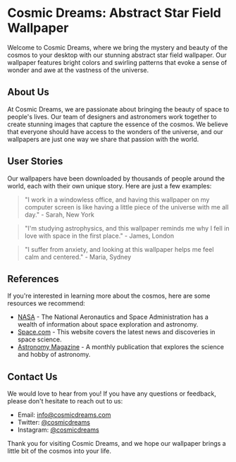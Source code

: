 <!--
Write me content for website with wallpaper which alt text is:

"An abstract image of a star field, with bright colors and swirling patterns that represent the mystery and beauty of the cosmos."

The name/title of the page should not be 1:1 copy of the alt text but rather a real content of the website which is using this wallpaper.

- Use markdown format
- Start with the heading
- The content should look like a real website
- Include real sections like references, contact, user stories, etc. use things relevant to the page purpose.
- Feel free to use structure like headings, bullets, numbering, blockquotes, paragraphs, horizontal lines, etc.
- You can use formatting like bold or _italic_
- You can include UTF-8 emojis
- Links should be only #hash anchors (and you can refer to the document itself)
- Do not include images
-->

<!--font:Montserrat-->

# Cosmic Dreams: Abstract Star Field Wallpaper

Welcome to Cosmic Dreams, where we bring the mystery and beauty of the cosmos to your desktop with our stunning abstract star field wallpaper. Our wallpaper features bright colors and swirling patterns that evoke a sense of wonder and awe at the vastness of the universe.

## About Us

At Cosmic Dreams, we are passionate about bringing the beauty of space to people's lives. Our team of designers and astronomers work together to create stunning images that capture the essence of the cosmos. We believe that everyone should have access to the wonders of the universe, and our wallpapers are just one way we share that passion with the world.

## User Stories

Our wallpapers have been downloaded by thousands of people around the world, each with their own unique story. Here are just a few examples:

> "I work in a windowless office, and having this wallpaper on my computer screen is like having a little piece of the universe with me all day." - Sarah, New York

> "I'm studying astrophysics, and this wallpaper reminds me why I fell in love with space in the first place." - James, London

> "I suffer from anxiety, and looking at this wallpaper helps me feel calm and centered." - Maria, Sydney

## References

If you're interested in learning more about the cosmos, here are some resources we recommend:

-   [NASA](#) - The National Aeronautics and Space Administration has a wealth of information about space exploration and astronomy.
-   [Space.com](#) - This website covers the latest news and discoveries in space science.
-   [Astronomy Magazine](#) - A monthly publication that explores the science and hobby of astronomy.

## Contact Us

We would love to hear from you! If you have any questions or feedback, please don't hesitate to reach out to us:

-   Email: [info@cosmicdreams.com](mailto:info@cosmicdreams.com)
-   Twitter: [@cosmicdreams](#)
-   Instagram: [@cosmicdreams](#)

Thank you for visiting Cosmic Dreams, and we hope our wallpaper brings a little bit of the cosmos into your life.

